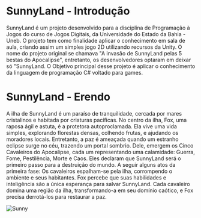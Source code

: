 # SunnyLand - Introdução

SunnyLand é um projeto desenvolvido para a disciplina de Programação à Jogos do curso de Jogos Digitais, da Universidade do Estado da Bahia - Uneb. O projeto tem como finalidade aplicar o conhecimento em sala de aula, criando assim um simples jogo 2D utilizando recursos da Unity. O nome do projeto original se chamava "A invasão de SunnyLand pelas 5 bestas do Apocalipse", entretanto, os desenvolvedores optaram em deixar só "SunnyLand. O Objetivo principal desse projeto é aplicar o conhecimento da linguagem de programação C# voltado para games. 

# SunnyLand - Erendo 

A ilha de SunnyLand é um paraíso de tranquilidade, cercada por mares cristalinos e habitada por criaturas pacíficas. No centro da ilha, Fox, uma raposa ágil e astuta, é a protetora autoproclamada. Ela vive uma vida simples, explorando florestas densas, colhendo frutas, e ajudando os moradores locais. Entretanto, a paz é ameaçada quando um estranho eclipse surge no céu, trazendo um portal sombrio. Dele, emergem os Cinco Cavaleiros do Apocalipse, cada um representando uma calamidade: Guerra, Fome, Pestilência, Morte e Caos. Eles declaram que SunnyLand será o primeiro passo para a destruição do mundo. A seguir alguns atos da primeira fase: Os cavaleiros espalham-se pela ilha, corrompendo o ambiente e seus habitantes. Fox percebe que suas habilidades e inteligência são a única esperança para salvar SunnyLand. Cada cavaleiro domina uma região da ilha, transformando-a em seu domínio caótico, e Fox precisa derrotá-los para restaurar a paz.

  
![Sunny](https://github.com/user-attachments/assets/4b765910-7541-4fa7-9919-635406e49884)
